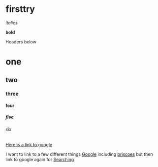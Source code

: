 # firsttry

_italics_

**bold**

Headers below

# one
## two
### three
#### four
##### five
###### six

[Here is a link to google](www.google.com)

I want to link to a few different things [Google][here is first link]
including [briscoes][here is second link]
but then link to google again for [Searching][here is first link]

[here is first link]: www.google.com
[here is second link]: www.briscoes.co.nz
